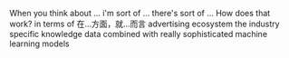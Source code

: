 When you think about ...
i'm sort of ...
there's sort of ...
How does that work?
in terms of 在...方面，就...而言
advertising ecosystem
the industry specific knowledge data combined with really sophisticated machine learning models

